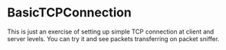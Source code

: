 # BasicTCPConnection
This is just an exercise of setting up simple TCP connection at client and server levels. You can try it and see packets transferring on packet sniffer.
